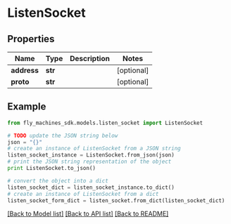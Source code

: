 # ListenSocket


## Properties
Name | Type | Description | Notes
------------ | ------------- | ------------- | -------------
**address** | **str** |  | [optional] 
**proto** | **str** |  | [optional] 

## Example

```python
from fly_machines_sdk.models.listen_socket import ListenSocket

# TODO update the JSON string below
json = "{}"
# create an instance of ListenSocket from a JSON string
listen_socket_instance = ListenSocket.from_json(json)
# print the JSON string representation of the object
print ListenSocket.to_json()

# convert the object into a dict
listen_socket_dict = listen_socket_instance.to_dict()
# create an instance of ListenSocket from a dict
listen_socket_form_dict = listen_socket.from_dict(listen_socket_dict)
```
[[Back to Model list]](../README.md#documentation-for-models) [[Back to API list]](../README.md#documentation-for-api-endpoints) [[Back to README]](../README.md)


